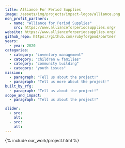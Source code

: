```yaml
---
title: Alliance For Period Supplies
image: /assets/img/projects/impact-logos/alliance.png
non_profit_partners:
  - name: "Alliance for Period Supplies"
    src: https://www.allianceforperiodsupplies.org/
website: https://www.allianceforperiodsupplies.org/
github_repo: https://github.com/rubyforgood/partner
years:
  - year: 2020
categories:
  - category: "inventory management"
  - category: "children & families"
  - category: "community building"
  - category: "youth issues"
mission:
  - paragraph: "Tell us about the project!"
  - paragraph: "Tell us more about the project!"
built_by_rfg:
  - paragraph: "Tell us about the project!"
scope_and_impact:
  - paragraph: "Tell us about the project!"

slider:
  - src:
    alt:
  - src:
    alt:
---
```


{% include our_work/project.html %}
